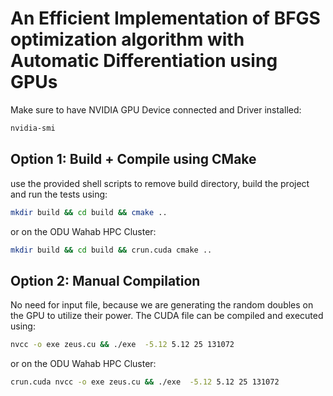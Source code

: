# An Efficient Implementation of BFGS optimization algorithm with Automatic Differentiation using GPUs

Make sure to have NVIDIA GPU Device connected and Driver installed:   
```bash
nvidia-smi
```

## Option 1: Build + Compile using CMake
use the provided shell scripts to remove build directory, build the project and run the tests using: 
```bash
mkdir build && cd build && cmake ..
```
or on the ODU Wahab HPC Cluster:
```bash
mkdir build && cd build && crun.cuda cmake ..
```

## Option 2: Manual Compilation
No need for input file, because we are generating the random doubles on the GPU to utilize their power. The CUDA file can be compiled and executed using:
```bash
nvcc -o exe zeus.cu && ./exe  -5.12 5.12 25 131072
```
or on the  ODU Wahab HPC Cluster:
```bash
crun.cuda nvcc -o exe zeus.cu && ./exe  -5.12 5.12 25 131072
```
